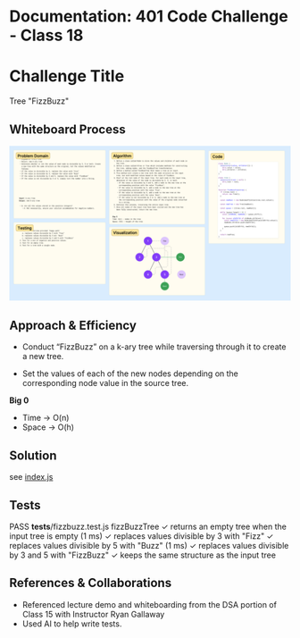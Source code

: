 # Documentation: 401 Code Challenge - Class 18

# Challenge Title
Tree "FizzBuzz"

## Whiteboard Process

![whiteboard](/401-challenges/assets/whiteboard-18.png)

## Approach & Efficiency
- Conduct “FizzBuzz” on a k-ary tree while traversing through it to create a new tree.

- Set the values of each of the new nodes depending on the corresponding node value in the source tree.

**Big 0**
- Time -> O(n)
- Space -> O(h)

## Solution

see [index.js](401-challenges/class-18/index.js)

## Tests

  PASS  __tests__/fizzbuzz.test.js
    fizzBuzzTree
      ✓ returns an empty tree when the input tree is empty (1 ms)
      ✓ replaces values divisible by 3 with "Fizz"
      ✓ replaces values divisible by 5 with "Buzz" (1 ms)
      ✓ replaces values divisible by 3 and 5 with "FizzBuzz"
      ✓ keeps the same structure as the input tree


## References & Collaborations

- Referenced lecture demo and whiteboarding from the DSA portion of Class 15 with Instructor Ryan Gallaway
- Used AI to help write tests.
